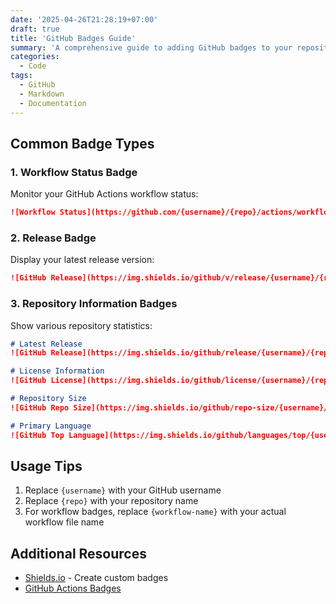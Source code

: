```yaml
---
date: '2025-04-26T21:28:19+07:00'
draft: true
title: 'GitHub Badges Guide'
summary: 'A comprehensive guide to adding GitHub badges to your repository'
categories:
  - Code
tags:
  - GitHub
  - Markdown
  - Documentation
---
```


## Common Badge Types

### 1. Workflow Status Badge

Monitor your GitHub Actions workflow status:

```markdown
![Workflow Status](https://github.com/{username}/{repo}/actions/workflows/{workflow-name}.yml/badge.svg?branch=main)
```

### 2. Release Badge

Display your latest release version:

```markdown
![GitHub Release](https://img.shields.io/github/v/release/{username}/{repo}?include_prereleases)
```

### 3. Repository Information Badges

Show various repository statistics:

```markdown
# Latest Release
![GitHub Release](https://img.shields.io/github/release/{username}/{repo}.svg)

# License Information
![GitHub License](https://img.shields.io/github/license/{username}/{repo}.svg)

# Repository Size
![GitHub Repo Size](https://img.shields.io/github/repo-size/{username}/{repo}.svg)

# Primary Language
![GitHub Top Language](https://img.shields.io/github/languages/top/{username}/{repo}.svg)
```

## Usage Tips

1. Replace `{username}` with your GitHub username
2. Replace `{repo}` with your repository name
3. For workflow badges, replace `{workflow-name}` with your actual workflow file name

## Additional Resources

- [Shields.io](https://shields.io/) - Create custom badges
- [GitHub Actions Badges](https://docs.github.com/en/actions/monitoring-and-troubleshooting-workflows/adding-a-workflow-status-badge)
